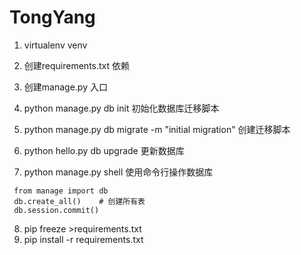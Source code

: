 # TongYang

1. virtualenv venv
2. 创建requirements.txt 依赖
3. 创建manage.py 入口

4. python manage.py db init  初始化数据库迁移脚本
5. python manage.py db migrate -m "initial migration" 创建迁移脚本
6. python hello.py db upgrade 更新数据库

7. python manage.py shell  使用命令行操作数据库
```shell
 from manage import db
 db.create_all()    # 创建所有表
 db.session.commit()
```

8. pip freeze >requirements.txt
9. pip install -r requirements.txt